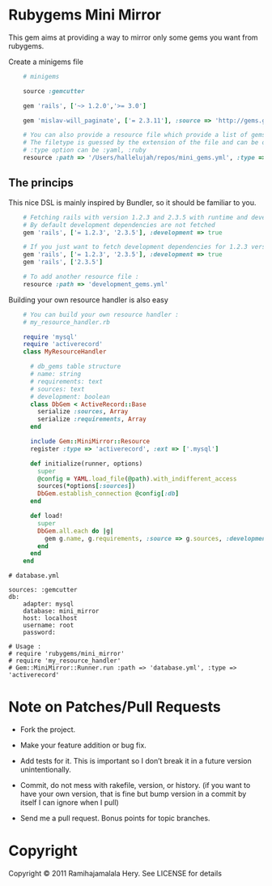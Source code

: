 # Rubygems Mini Mirror

This gem aims at providing a way to mirror only some gems you want from rubygems.

Create a minigems file
```ruby
    # minigems

    source :gemcutter

    gem 'rails', ['~> 1.2.0','>= 3.0']

    gem 'mislav-will_paginate', ['= 2.3.11'], :source => 'http://gems.github.com'

    # You can also provide a resource file which provide a list of gems
    # The filetype is guessed by the extension of the file and can be overriden.
    # :type option can be :yaml, :ruby
    resource :path => '/Users/hallelujah/repos/mini_gems.yml', :type => 'yaml'
```

The princips
------------

This nice DSL is mainly inspired by Bundler, so it should be familiar to you.
```ruby
    # Fetching rails with version 1.2.3 and 2.3.5 with runtime and development dependencies
    # By default development dependencies are not fetched
    gem 'rails', ['= 1.2.3', '2.3.5'], :development => true

    # If you just want to fetch development dependencies for 1.2.3 version, you need separated definitions :
    gem 'rails', ['= 1.2.3', '2.3.5'], :development => true
    gem 'rails', ['2.3.5']

    # To add another resource file :
    resource :path => 'development_gems.yml'
```
Building your own resource handler is also easy
```ruby
    # You can build your own resource handler :
    # my_resource_handler.rb

    require 'mysql'
    require 'activerecord'
    class MyResourceHandler

      # db_gems table structure
      # name: string
      # requirements: text
      # sources: text
      # development: boolean
      class DbGem < ActiveRecord::Base
        serialize :sources, Array
        serialize :requirements, Array
      end

      include Gem::MiniMirror::Resource
      register :type => 'activerecord', :ext => ['.mysql']

      def initialize(runner, options)
        super
        @config = YAML.load_file(@path).with_indifferent_access
        sources(*options[:sources])
        DbGem.establish_connection @config[:db]
      end

      def load!
        super
        DbGem.all.each do |g|
          gem g.name, g.requirements, :source => g.sources, :development => g.development?
        end
      end
    end
```
    # database.yml

    sources: :gemcutter
    db:
        adapter: mysql
        database: mini_mirror
        host: localhost
        username: root
        password:

    # Usage :
    # require 'rubygems/mini_mirror'
    # require 'my_resource_handler'
    # Gem::MiniMirror::Runner.run :path => 'database.yml', :type => 'activerecord'




# Note on Patches/Pull Requests

* Fork the project.

* Make your feature addition or bug fix.

* Add tests for it. This is important so I don’t break it in a future version unintentionally.

* Commit, do not mess with rakefile, version, or history. (if you want to have your own version, that is fine but bump version in a commit by itself I can ignore when I pull)

* Send me a pull request. Bonus points for topic branches.

# Copyright

Copyright &copy; 2011 Ramihajamalala Hery. See LICENSE for details

